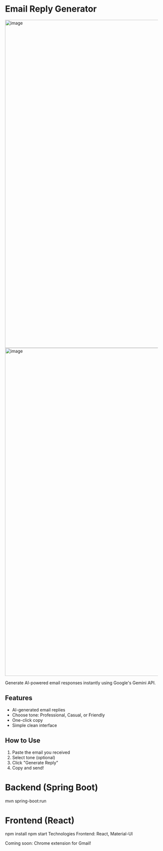 # Email Reply Generator

<img width="1920" height="1080" alt="image" src="https://github.com/user-attachments/assets/05f7b658-625b-4e52-9e34-71f59d446482" />

<img width="1920" height="1080" alt="image" src="https://github.com/user-attachments/assets/5d727319-8ad7-4de7-bab5-20126cd5965e" />



Generate AI-powered email responses instantly using Google's Gemini API.

## Features
- AI-generated email replies
- Choose tone: Professional, Casual, or Friendly
- One-click copy
- Simple clean interface

## How to Use
1. Paste the email you received
2. Select tone (optional)
3. Click "Generate Reply"
4. Copy and send!


# Backend (Spring Boot)
mvn spring-boot:run

# Frontend (React)
npm install
npm start
Technologies
Frontend: React, Material-UI

Coming soon: Chrome extension for Gmail!


